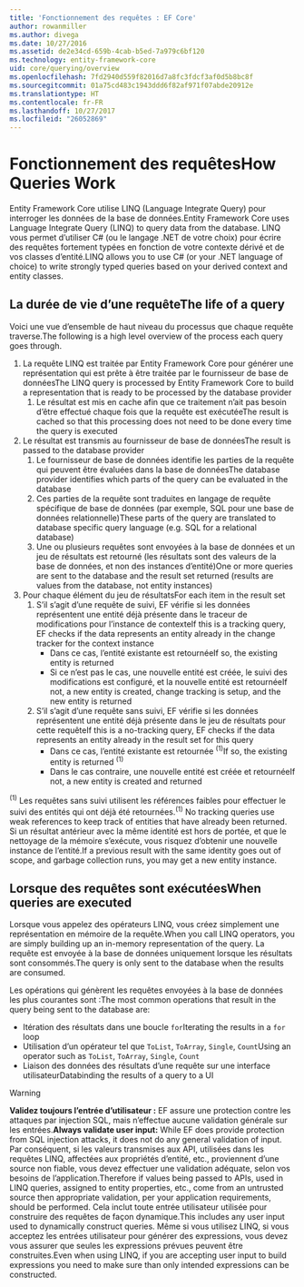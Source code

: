 ```yaml
---
title: 'Fonctionnement des requêtes : EF Core'
author: rowanmiller
ms.author: divega
ms.date: 10/27/2016
ms.assetid: de2e34cd-659b-4cab-b5ed-7a979c6bf120
ms.technology: entity-framework-core
uid: core/querying/overview
ms.openlocfilehash: 7fd2940d559f82016d7a8fc3fdcf3af0d5b8bc8f
ms.sourcegitcommit: 01a75cd483c1943ddd6f82af971f07abde20912e
ms.translationtype: HT
ms.contentlocale: fr-FR
ms.lasthandoff: 10/27/2017
ms.locfileid: "26052869"
---
```

# <a name="how-queries-work"></a><span data-ttu-id="ad547-102">Fonctionnement des requêtes</span><span class="sxs-lookup"><span data-stu-id="ad547-102">How Queries Work</span></span>

<span data-ttu-id="ad547-103">Entity Framework Core utilise LINQ (Language Integrate Query) pour interroger les données de la base de données.</span><span class="sxs-lookup"><span data-stu-id="ad547-103">Entity Framework Core uses Language Integrate Query (LINQ) to query data from the database.</span></span> <span data-ttu-id="ad547-104">LINQ vous permet d’utiliser C# (ou le langage .NET de votre choix) pour écrire des requêtes fortement typées en fonction de votre contexte dérivé et de vos classes d’entité.</span><span class="sxs-lookup"><span data-stu-id="ad547-104">LINQ allows you to use C# (or your .NET language of choice) to write strongly typed queries based on your derived context and entity classes.</span></span>

## <a name="the-life-of-a-query"></a><span data-ttu-id="ad547-105">La durée de vie d’une requête</span><span class="sxs-lookup"><span data-stu-id="ad547-105">The life of a query</span></span>

<span data-ttu-id="ad547-106">Voici une vue d’ensemble de haut niveau du processus que chaque requête traverse.</span><span class="sxs-lookup"><span data-stu-id="ad547-106">The following is a high level overview of the process each query goes through.</span></span>

1. <span data-ttu-id="ad547-107">La requête LINQ est traitée par Entity Framework Core pour générer une représentation qui est prête à être traitée par le fournisseur de base de données</span><span class="sxs-lookup"><span data-stu-id="ad547-107">The LINQ query is processed by Entity Framework Core to build a representation that is ready to be processed by the database provider</span></span>
   1. <span data-ttu-id="ad547-108">Le résultat est mis en cache afin que ce traitement n’ait pas besoin d’être effectué chaque fois que la requête est exécutée</span><span class="sxs-lookup"><span data-stu-id="ad547-108">The result is cached so that this processing does not need to be done every time the query is executed</span></span>
2. <span data-ttu-id="ad547-109">Le résultat est transmis au fournisseur de base de données</span><span class="sxs-lookup"><span data-stu-id="ad547-109">The result is passed to the database provider</span></span>
   1. <span data-ttu-id="ad547-110">Le fournisseur de base de données identifie les parties de la requête qui peuvent être évaluées dans la base de données</span><span class="sxs-lookup"><span data-stu-id="ad547-110">The database provider identifies which parts of the query can be evaluated in the database</span></span>
   2. <span data-ttu-id="ad547-111">Ces parties de la requête sont traduites en langage de requête spécifique de base de données (par exemple, SQL pour une base de données relationnelle)</span><span class="sxs-lookup"><span data-stu-id="ad547-111">These parts of the query are translated to database specific query language (e.g. SQL for a relational database)</span></span>
   3. <span data-ttu-id="ad547-112">Une ou plusieurs requêtes sont envoyées à la base de données et un jeu de résultats est retourné (les résultats sont des valeurs de la base de données, et non des instances d’entité)</span><span class="sxs-lookup"><span data-stu-id="ad547-112">One or more queries are sent to the database and the result set returned (results are values from the database, not entity instances)</span></span>
3. <span data-ttu-id="ad547-113">Pour chaque élément du jeu de résultats</span><span class="sxs-lookup"><span data-stu-id="ad547-113">For each item in the result set</span></span>
   1. <span data-ttu-id="ad547-114">S’il s’agit d’une requête de suivi, EF vérifie si les données représentent une entité déjà présente dans le traceur de modifications pour l’instance de contexte</span><span class="sxs-lookup"><span data-stu-id="ad547-114">If this is a tracking query, EF checks if the data represents an entity already in the change tracker for the context instance</span></span>
      * <span data-ttu-id="ad547-115">Dans ce cas, l’entité existante est retournée</span><span class="sxs-lookup"><span data-stu-id="ad547-115">If so, the existing entity is returned</span></span>
      * <span data-ttu-id="ad547-116">Si ce n’est pas le cas, une nouvelle entité est créée, le suivi des modifications est configuré, et la nouvelle entité est retournée</span><span class="sxs-lookup"><span data-stu-id="ad547-116">If not, a new entity is created, change tracking is setup, and the new entity is returned</span></span>
   2. <span data-ttu-id="ad547-117">S’il s’agit d’une requête sans suivi, EF vérifie si les données représentent une entité déjà présente dans le jeu de résultats pour cette requête</span><span class="sxs-lookup"><span data-stu-id="ad547-117">If this is a no-tracking query, EF checks if the data represents an entity already in the result set for this query</span></span>
      * <span data-ttu-id="ad547-118">Dans ce cas, l’entité existante est retournée <sup>(1)</sup></span><span class="sxs-lookup"><span data-stu-id="ad547-118">If so, the existing entity is returned <sup>(1)</sup></span></span>
      * <span data-ttu-id="ad547-119">Dans le cas contraire, une nouvelle entité est créée et retournée</span><span class="sxs-lookup"><span data-stu-id="ad547-119">If not, a new entity is created and returned</span></span>

<span data-ttu-id="ad547-120"><sup>(1)</sup> Les requêtes sans suivi utilisent les références faibles pour effectuer le suivi des entités qui ont déjà été retournées.</span><span class="sxs-lookup"><span data-stu-id="ad547-120"><sup>(1)</sup> No tracking queries use weak references to keep track of entities that have already been returned.</span></span> <span data-ttu-id="ad547-121">Si un résultat antérieur avec la même identité est hors de portée, et que le nettoyage de la mémoire s’exécute, vous risquez d’obtenir une nouvelle instance de l’entité.</span><span class="sxs-lookup"><span data-stu-id="ad547-121">If a previous result with the same identity goes out of scope, and garbage collection runs, you may get a new entity instance.</span></span>

## <a name="when-queries-are-executed"></a><span data-ttu-id="ad547-122">Lorsque des requêtes sont exécutées</span><span class="sxs-lookup"><span data-stu-id="ad547-122">When queries are executed</span></span>

<span data-ttu-id="ad547-123">Lorsque vous appelez des opérateurs LINQ, vous créez simplement une représentation en mémoire de la requête.</span><span class="sxs-lookup"><span data-stu-id="ad547-123">When you call LINQ operators, you are simply building up an in-memory representation of the query.</span></span> <span data-ttu-id="ad547-124">La requête est envoyée à la base de données uniquement lorsque les résultats sont consommés.</span><span class="sxs-lookup"><span data-stu-id="ad547-124">The query is only sent to the database when the results are consumed.</span></span>

<span data-ttu-id="ad547-125">Les opérations qui génèrent les requêtes envoyées à la base de données les plus courantes sont :</span><span class="sxs-lookup"><span data-stu-id="ad547-125">The most common operations that result in the query being sent to the database are:</span></span>
* <span data-ttu-id="ad547-126">Itération des résultats dans une boucle `for`</span><span class="sxs-lookup"><span data-stu-id="ad547-126">Iterating the results in a `for` loop</span></span>
* <span data-ttu-id="ad547-127">Utilisation d’un opérateur tel que `ToList`, `ToArray`, `Single`, `Count`</span><span class="sxs-lookup"><span data-stu-id="ad547-127">Using an operator such as `ToList`, `ToArray`, `Single`, `Count`</span></span>
* <span data-ttu-id="ad547-128">Liaison des données des résultats d’une requête sur une interface utilisateur</span><span class="sxs-lookup"><span data-stu-id="ad547-128">Databinding the results of a query to a UI</span></span>

> [!WARNING]  
> <span data-ttu-id="ad547-129">**Validez toujours l’entrée d’utilisateur :** EF assure une protection contre les attaques par injection SQL, mais n’effectue aucune validation générale sur les entrées.</span><span class="sxs-lookup"><span data-stu-id="ad547-129">**Always validate user input:** While EF does provide protection from SQL injection attacks, it does not do any general validation of input.</span></span> <span data-ttu-id="ad547-130">Par conséquent, si les valeurs transmises aux API, utilisées dans les requêtes LINQ, affectées aux propriétés d’entité, etc., proviennent d’une source non fiable, vous devez effectuer une validation adéquate, selon vos besoins de l’application.</span><span class="sxs-lookup"><span data-stu-id="ad547-130">Therefore if values being passed to APIs, used in LINQ queries, assigned to entity properties, etc., come from an untrusted source then appropriate validation, per your application requirements, should be performed.</span></span> <span data-ttu-id="ad547-131">Cela inclut toute entrée utilisateur utilisée pour construire des requêtes de façon dynamique.</span><span class="sxs-lookup"><span data-stu-id="ad547-131">This includes any user input used to dynamically construct queries.</span></span> <span data-ttu-id="ad547-132">Même si vous utilisez LINQ, si vous acceptez les entrées utilisateur pour générer des expressions, vous devez vous assurer que seules les expressions prévues peuvent être construites.</span><span class="sxs-lookup"><span data-stu-id="ad547-132">Even when using LINQ, if you are accepting user input to build expressions you need to make sure than only intended expressions can be constructed.</span></span>
